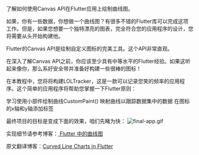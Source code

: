 了解如何使用Canvas API在Flutter应用上绘制曲线图。

如果，你有一些数据，你想做一个曲线图？有很多不错的Flutter库可以完成这项工作。但是，如果您想要一个独特漂亮的图表，完全符合您的应用程序的设计，您将需要从头开始构建他。

Flutter的Canvas API是绘制自定义图标的完美工具。这个API非常直观。

在深入了解Canvas API之前，你应该至少具有中等水平的Flutter经验。如果这听起来像你，那么系好安全带并准备好构建一些很棒的图标！

在本教程中，您将将构建LOLTracker，这是一款可以记录您笑的频率的应用程序。这个简单的应用程序将帮助您掌握一下Flutter原则：

学习使用小部件绘制曲线CustomPaint()
映射曲线以跟踪数据集中的数据
在图标的x轴和y轴添加标签

最终项目的目标是变成下面的效果，咱们先睹为快：
![final-app.gif](https://github.com/Wisdozzh/curve_line_demo/tree/main/images/final-app.gif)

实现细节请参考博客：[ Flutter 中的曲线图](https://juejin.cn/editor/drafts/7183938362561003576)

原文翻译博客：[Curved Line Charts in Flutter](https://www.kodeco.com/32557465-curved-line-charts-in-flutter)